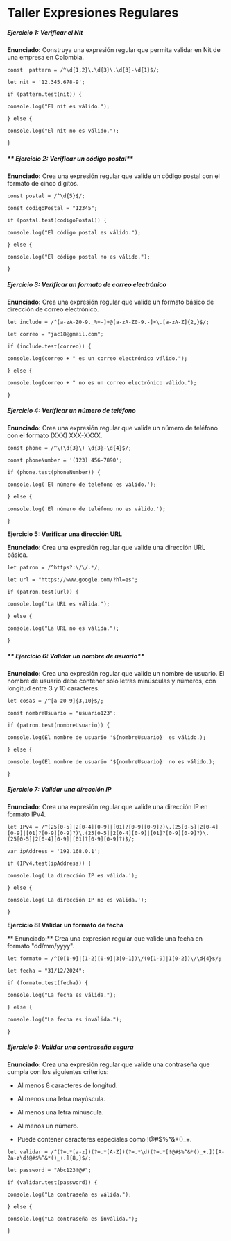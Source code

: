 # Taller Expresiones Regulares

##### **Ejercicio 1: Verificar el Nit**

**Enunciado:** Construya una expresión regular que permita validar en Nit de una empresa en Colombia.

`const  pattern = /^\d{1,2}\.\d{3}\.\d{3}-\d{1}$/;`

`let nit = '12.345.678-9';`

`if (pattern.test(nit)) {`

  `console.log("El nit es válido.");`

`} else {`

  `console.log("El nit no es válido.");`

`}`




##### ** Ejercicio 2: Verificar un código postal**

**Enunciado:** Crea una expresión regular que valide un código postal con el formato de cinco dígitos.

`const postal = /^\d{5}$/;`

`const codigoPostal = "12345";`

`if (postal.test(codigoPostal)) {`

  `console.log("El código postal es válido.");`

`} else {`

  `console.log("El código postal no es válido.");`

`}`



##### **Ejercicio 3: Verificar un formato de correo electrónico**

**Enunciado:** Crea una expresión regular que valide un formato básico de dirección de correo electrónico.

`let include = /^[a-zA-Z0-9._%+-]+@[a-zA-Z0-9.-]+\.[a-zA-Z]{2,}$/;`

`let correo = "jac18@gmail.com";`

`if (include.test(correo)) {`

  `console.log(correo + " es un correo electrónico válido.");`

`} else {`

  `console.log(correo + " no es un correo electrónico válido.");`

`}`



##### **Ejercicio 4: Verificar un número de teléfono**

**Enunciado:** Crea una expresión regular que valide un número de teléfono con el formato (XXX) XXX-XXXX.

`const phone = /^\(\d{3}\) \d{3}-\d{4}$/;`

`const phoneNumber = '(123) 456-7890';`

`if (phone.test(phoneNumber)) {`

  `console.log('El número de teléfono es válido.');`

`} else {`

  `console.log('El número de teléfono no es válido.');`

`}`



**Ejercicio 5: Verificar una dirección URL**

**Enunciado:** Crea una expresión regular que valide una dirección URL básica.

`let patron = /^https?:\/\/.*/;`

`let url = "https://www.google.com/?hl=es";`



`if (patron.test(url)) {`

  `console.log("La URL es válida.");`

`} else {`

  `console.log("La URL no es válida.");`

`}`



##### ** Ejercicio 6: Validar un nombre de usuario**

**Enunciado:** Crea una expresión regular que valide un nombre de usuario. El nombre de usuario debe contener solo letras minúsculas y números, con longitud entre 3 y 10 caracteres.

`let cosas = /^[a-z0-9]{3,10}$/;`

`const nombreUsuario = "usuario123";`

`if (patron.test(nombreUsuario)) {`

  `console.log(El nombre de usuario '${nombreUsuario}' es válido.);`

`} else {`

  `console.log(El nombre de usuario '${nombreUsuario}' no es válido.);`

`}`





##### **Ejercicio 7: Validar una dirección IP**

**Enunciado:** Crea una expresión regular que valide una dirección IP en formato IPv4.



`let IPv4 = /^(25[0-5]|2[0-4][0-9]|[01]?[0-9][0-9]?)\.(25[0-5]|2[0-4][0-9]|[01]?[0-9][0-9]?)\.(25[0-5]|2[0-4][0-9]|[01]?[0-9][0-9]?)\.(25[0-5]|2[0-4][0-9]|[01]?[0-9][0-9]?)$/;`

`var ipAddress = '192.168.0.1';`

`if (IPv4.test(ipAddress)) {`

  `console.log('La dirección IP es válida.');`

`} else {`

  `console.log('La dirección IP no es válida.');`

`}`



**Ejercicio 8: Validar un formato de fecha**

** Enunciado:** Crea una expresión regular que valide una fecha en formato "dd/mm/yyyy".



`let formato = /^(0[1-9]|[1-2][0-9]|3[0-1])\/(0[1-9]|1[0-2])\/\d{4}$/;`

`let fecha = "31/12/2024";`

`if (formato.test(fecha)) {`

  `console.log("La fecha es válida.");`

`} else {`

  `console.log("La fecha es inválida.");`

`}`



##### **Ejercicio 9: Validar una contraseña segura**

**Enunciado:** Crea una expresión regular que valide una contraseña que cumpla con los siguientes criterios:

- Al menos 8 caracteres de longitud.

- Al menos una letra mayúscula.

- Al menos una letra minúscula.

- Al menos un número.

- Puede contener caracteres especiales como !@#$%^&*()_+.

  

`let validar = /^(?=.*[a-z])(?=.*[A-Z])(?=.*\d)(?=.*[!@#$%^&*()_+.])[A-Za-z\d!@#$%^&*()_+.]{8,}$/;`

`let password = "Abc123!@#";`

`if (validar.test(password)) {`

  `console.log("La contraseña es válida.");`

`} else {`

  `console.log("La contraseña es inválida.");`

`}`